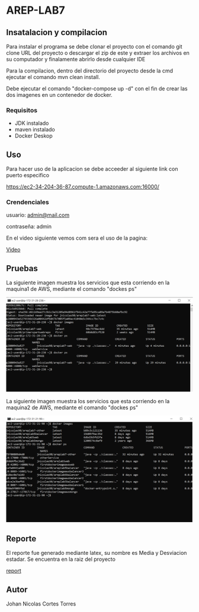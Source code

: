 # AREP-LAB7

## Insatalacion y compilacion

Para instalar el programa se debe clonar el proyecto con el comando git clone URL del proyecto o descargar el zip de este y extraer los archivos en su computador y finalamente abrirlo desde cualquier IDE

Para la compilacion, dentro del directorio del proyecto desde la cmd ejecutar el comando mvn clean install.

Debe ejecutar el comando "docker-compose up -d" con el fin de crear las dos imagenes en un contenedor de docker.

### Requisitos

  - JDK instalado
  - maven instalado
  - Docker Deskop
  
 
## Uso

Para hacer uso de la aplicacion se debe acceeder al siguiente link con puerto especifico

https://ec2-34-204-36-87.compute-1.amazonaws.com:16000/

### Crendenciales
usuario: admin@mail.com

contraseña: admin

En el video siguiente vemos com sera el uso de la pagina:

[Video](https://www.youtube.com/watch?v=Ue0ADYVYltE)

## Pruebas

La siguiente imagen muestra los servicios que esta corriendo en la maquina1 de AWS, mediante el comando "dockes ps"

![maquina1](https://github.com/jnicolasct/AREP-LAB7/blob/master/Resources/maquina1.PNG)

La siguiente imagen muestra los servicios que esta corriendo en la maquina2 de AWS, mediante el comando "dockes ps"

![maquina2](https://github.com/jnicolasct/AREP-LAB7/blob/master/Resources/maquina2.PNG)

## Reporte

El reporte fue generado mediante latex, su nombre es Media y Desviacion estadar. Se encuentra en la raiz del proyecto

[report](https://github.com/jnicolasct/AREP-LAB7/blob/master/Resources/Introduccion_Docker_y_AWS.pdf)

## Autor
  Johan Nicolas Cortes Torres
